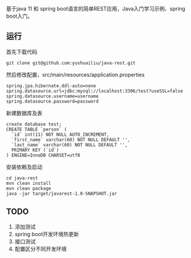 基于java 11 和 spring boot语言的简单REST应用，Java入门学习示例、spring boot入门。
## 运行
首先下载代码
```
git clone git@github.com:yushuailiu/java-rest.git
```
然后修改配置，src/main/resources/application.properties
```
spring.jpa.hibernate.ddl-auto=none
spring.datasource.url=jdbc:mysql://localhost:3306/test?useSSL=false
spring.datasource.username=username
spring.datasource.password=password
```
新建数据库及表
```
create database test;
CREATE TABLE `person` (
  `id` int(11) NOT NULL AUTO_INCREMENT,
  `first_name` varchar(60) NOT NULL DEFAULT '',
  `last_name` varchar(60) NOT NULL DEFAULT '',
  PRIMARY KEY (`id`)
) ENGINE=InnoDB CHARSET=utf8
```
安装依赖及启动
```
cd java-rest
mvn clean install
mvn clean package
java -jar target/javarest-1.0-SNAPSHOT.jar
```
## TODO
1. 添加测试
2. spring boot开发环境热更新
3. 接口测试
4. 配置区分不同开发环境